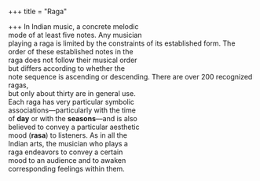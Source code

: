 +++
title = "Raga"

+++
In Indian music, a concrete melodic  
mode of at least five notes. Any musician  
playing a raga is limited by the constraints of its established form. The  
order of these established notes in the  
raga does not follow their musical order  
but differs according to whether the  
note sequence is ascending or descending. There are over 200 recognized ragas,  
but only about thirty are in general use.  
Each raga has very particular symbolic  
associations—particularly with the time  
of **day** or with the **seasons**—and is also  
believed to convey a particular aesthetic  
mood (**rasa**) to listeners. As in all the  
Indian arts, the musician who plays a  
raga endeavors to convey a certain  
mood to an audience and to awaken  
corresponding feelings within them.